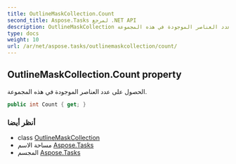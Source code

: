 ```yaml
---
title: OutlineMaskCollection.Count
second_title: Aspose.Tasks لمرجع .NET API
description: OutlineMaskCollection ملكية. الحصول على عدد العناصر الموجودة في هذه المجموعة.
type: docs
weight: 10
url: /ar/net/aspose.tasks/outlinemaskcollection/count/
---
```

## OutlineMaskCollection.Count property

الحصول على عدد العناصر الموجودة في هذه المجموعة.

```csharp
public int Count { get; }
```

### أنظر أيضا

* class [OutlineMaskCollection](../)
* مساحة الاسم [Aspose.Tasks](../../outlinemaskcollection/)
* المجسم [Aspose.Tasks](../../../)


